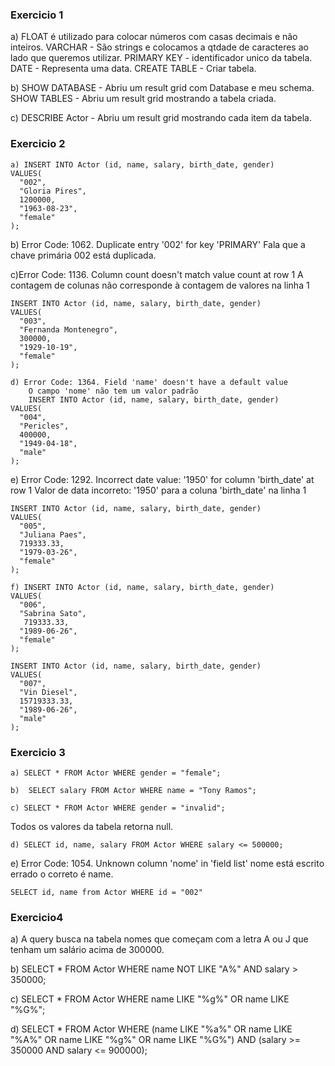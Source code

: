 
### Exercicio 1

a) FLOAT é utilizado para colocar números com casas decimais e não inteiros.
 VARCHAR - São strings e colocamos a qtdade de caracteres ao lado que queremos utilizar.
 PRIMARY KEY - identificador unico da tabela.
 DATE - Representa uma data.
 CREATE TABLE - Criar tabela.

b) SHOW DATABASE - Abriu um result grid com Database e meu schema.
    SHOW TABLES - Abriu um result grid mostrando a tabela criada.

c) DESCRIBE Actor - Abriu um result grid mostrando cada item da tabela.





 ### Exercicio 2 

```
a) INSERT INTO Actor (id, name, salary, birth_date, gender)
VALUES(
  "002", 
  "Gloria Pires",
  1200000,
  "1963-08-23", 
  "female"
);
```
b) Error Code: 1062. Duplicate entry '002' for key 'PRIMARY'
Fala que a chave primária 002 está duplicada.

c)Error Code: 1136. Column count doesn't match value count at row 1
A contagem de colunas não corresponde à contagem de valores na linha 1

```
INSERT INTO Actor (id, name, salary, birth_date, gender)
VALUES(
  "003", 
  "Fernanda Montenegro",
  300000,
  "1929-10-19", 
  "female"
);
```
```
d) Error Code: 1364. Field 'name' doesn't have a default value
    O campo 'nome' não tem um valor padrão
    INSERT INTO Actor (id, name, salary, birth_date, gender)
VALUES(
  "004",
  "Pericles",
  400000,
  "1949-04-18", 
  "male"
);
```
e) Error Code: 1292. Incorrect date value: '1950' for column 'birth_date' at row 1
Valor de data incorreto: '1950' para a coluna 'birth_date' na linha 1
```
INSERT INTO Actor (id, name, salary, birth_date, gender)
VALUES(
  "005", 
  "Juliana Paes",
  719333.33,
  "1979-03-26", 
  "female"
);
```
```
f) INSERT INTO Actor (id, name, salary, birth_date, gender)
VALUES(
  "006", 
  "Sabrina Sato",
   719333.33,
  "1989-06-26", 
  "female"
);
```
```
INSERT INTO Actor (id, name, salary, birth_date, gender)
VALUES(
  "007", 
  "Vin Diesel",
  15719333.33,
  "1989-06-26", 
  "male"
);
```



### Exercicio 3
```
a) SELECT * FROM Actor WHERE gender = "female";
```
```
b)  SELECT salary FROM Actor WHERE name = "Tony Ramos";
```
```
c) SELECT * FROM Actor WHERE gender = "invalid";
```   
Todos os valores da tabela retorna null.
```
d) SELECT id, name, salary FROM Actor WHERE salary <= 500000;
```
e) Error Code: 1054. Unknown column 'nome' in 'field list'
 nome está escrito errado o correto é name.
```
SELECT id, name from Actor WHERE id = "002"
```


### Exercicio4

a) A query busca na tabela nomes que começam com a letra A ou J que tenham um salário acima de 300000.

b) SELECT * FROM Actor WHERE name NOT LIKE "A%" AND salary > 350000;

c) SELECT * FROM Actor WHERE name LIKE "%g%" OR name LIKE "%G%";

d) SELECT * FROM Actor WHERE (name LIKE "%a%" OR name LIKE "%A%" OR name LIKE "%g%" OR name LIKE "%G%") AND (salary >= 350000 AND salary <= 900000);
